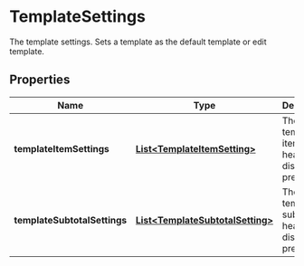 

# TemplateSettings

The template settings. Sets a template as the default template or edit template.

## Properties

| Name | Type | Description | Notes |
|------------ | ------------- | ------------- | -------------|
|**templateItemSettings** | [**List&lt;TemplateItemSetting&gt;**](TemplateItemSetting.md) | The template item headers display preference. |  [optional] |
|**templateSubtotalSettings** | [**List&lt;TemplateSubtotalSetting&gt;**](TemplateSubtotalSetting.md) | The template subtotal headers display preference. |  [optional] |



